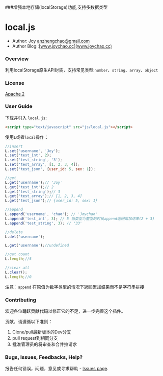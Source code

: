 ###增强本地存储(localStorage)功能,支持多数据类型


# local.js

 * Author: Joy <anzhengchao@gmail.com>
 * Author Blog :[www.joychao.cc](www.joychao.cc)

### Overview

利用localStorage原生API封装，支持常见类型:`number`、`string`、`array`、`object`

### License

[Apache 2](http://www.apache.org/licenses/LICENSE-2.0)

### User Guide

下载并引入 `local.js`:

```html
<script type="text/javascript" src="js/local.js"></script>
```
使用`L`或者`local`操作：

  ```javascript
  //insert
  L.set('username', 'Joy');
  L.set('test_int', 2);
  L.set('test_string', '3');
  L.set('test_array', [1, 2, 3, 4]);
  L.set('test_json', {user_id: 5, sex: 1});

  //get
  L.get('username');// 'Joy'
  L.get('test_int');// 2
  L.get('test_string');// 3
  L.get('test_array');// [1, 2, 3, 4]
  L.get('test_json');// {user_id: 5, sex: 1}

  //append
  L.append('username', 'chao'); // 'Joychao'
  L.append('test_int', 3); // 5 当类型为整型的时候append返回累加结果(2 + 3)
  L.append('test_string', 3); // '33'

  //delete
  L.del('username');

  L.get('username');//undefined

  //get count
  L.length;//5

  //clear all
  L.clear();
  L.length;//0

  ```
注意：`append` 在原值为数字类型的情况下返回累加结果而不是字符串拼接

### Contributing

欢迎各位踊跃贡献代码以修正它的不足，进一步完善这个插件。

贡献，请遵循以下准则：

1. Clone/pull最新版本的Dev分支
2. pull request到相同分支
3. 批准管理员的将审查和合并拉请求


### Bugs, Issues, Feedbacks, Help?

报告任何错误，问题，意见或寻求帮助 - [Issues page](https://github.com/joychao/local.js/issues).

